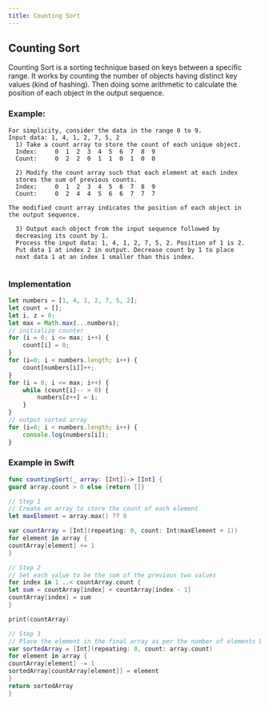 ```yaml
---
title: Counting Sort
---
```

## Counting Sort

Counting Sort is a sorting technique based on keys between a specific range. It works by counting the number of objects having distinct key values (kind of hashing). Then doing some arithmetic to calculate the position of each object in the output sequence.

### Example:

```
For simplicity, consider the data in the range 0 to 9. 
Input data: 1, 4, 1, 2, 7, 5, 2
  1) Take a count array to store the count of each unique object.
  Index:     0  1  2  3  4  5  6  7  8  9
  Count:     0  2  2  0  1  1  0  1  0  0

  2) Modify the count array such that each element at each index 
  stores the sum of previous counts. 
  Index:     0  1  2  3  4  5  6  7  8  9
  Count:     0  2  4  4  5  6  6  7  7  7

The modified count array indicates the position of each object in 
the output sequence.
 
  3) Output each object from the input sequence followed by 
  decreasing its count by 1.
  Process the input data: 1, 4, 1, 2, 7, 5, 2. Position of 1 is 2.
  Put data 1 at index 2 in output. Decrease count by 1 to place 
  next data 1 at an index 1 smaller than this index.
  
```
### Implementation
```js
let numbers = [1, 4, 1, 2, 7, 5, 2];
let count = [];
let i, z = 0;
let max = Math.max(...numbers);      
// initialize counter
for (i = 0; i <= max; i++) {
    count[i] = 0;
}
for (i=0; i < numbers.length; i++) {
    count[numbers[i]]++;
}
for (i = 0; i <= max; i++) {
    while (count[i]-- > 0) {
        numbers[z++] = i;
    }
}
// output sorted array
for (i=0; i < numbers.length; i++) {
    console.log(numbers[i]);
}
```
### Example in Swift
```swift
func countingSort(_ array: [Int])-> [Int] {
guard array.count > 0 else {return []}

// Step 1
// Create an array to store the count of each element
let maxElement = array.max() ?? 0

var countArray = [Int](repeating: 0, count: Int(maxElement + 1))
for element in array {
countArray[element] += 1
}

// Step 2
// Set each value to be the sum of the previous two values
for index in 1 ..< countArray.count {
let sum = countArray[index] + countArray[index - 1]
countArray[index] = sum
}

print(countArray)

// Step 3
// Place the element in the final array as per the number of elements before it
var sortedArray = [Int](repeating: 0, count: array.count)
for element in array {
countArray[element] -= 1
sortedArray[countArray[element]] = element
}
return sortedArray
}
```

